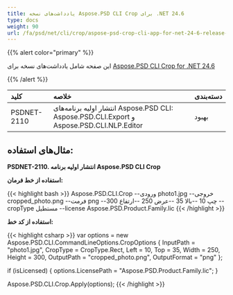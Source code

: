 ```yaml
---
title: یادداشت‌های نسخه Aspose.PSD CLI Crop برای .NET 24.6
type: docs
weight: 90
url: /fa/psd/net/cli/crop/aspose-psd-crop-cli-app-for-net-24-6-release-notes/
---
```


{{% alert color="primary" %}}

این صفحه شامل یادداشت‌های نسخه برای [Aspose.PSD CLI Crop for .NET 24.6](https://www.nuget.org/packages/Aspose.PSD.CLI.Crop/)

{{% /alert %}}

| **کلید**    | **خلاصه**                                                                   | **دسته‌بندی** |
|:------------|:-----------------------------------------------------------------------------|:-------------|
| PSDNET-2110 | انتشار اولیه برنامه‌های Aspose.PSD CLI: Aspose.PSD.CLI.Export و Aspose.PSD.CLI.NLP.Editor |  بهبود  |


## **مثال‌های استفاده:**

**PSDNET-2110. انتشار اولیه برنامه Aspose.PSD CLI Crop**

**استفاده از خط فرمان:**

{{< highlight bash >}}
Aspose.PSD.CLI.Crop --ورودی photo1.jpg --خروجی cropped_photo.png --فرمت png --چپ 10 --بالا 35 --عرض 250 --ارتفاع 300 --cropType مستطیل --license Aspose.PSD.Product.Family.lic
{{< /highlight >}}

**استفاده از کد خط:**

{{< highlight csharp >}}
var options = new Aspose.PSD.CLI.CommandLineOptions.CropOptions
{
    InputPath = "photo1.jpg",
    CropType = CropType.Rect,
    Left = 10,
    Top = 35,
    Width = 250,
    Height = 300,
    OutputPath = "cropped_photo.png",
    OutputFormat = "png"
};


if (isLicensed)
{
    options.LicensePath = "Aspose.PSD.Product.Family.lic";
}

Aspose.PSD.CLI.Crop.Apply(options);
{{< /highlight >}}
